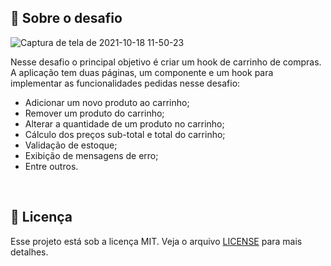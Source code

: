 
## :rocket: Sobre o desafio

![Captura de tela de 2021-10-18 11-50-23](https://user-images.githubusercontent.com/83431609/137755048-51d7c5fc-3c85-410e-8549-c12de93fc7f3.png)

Nesse desafio o principal objetivo é criar um hook de carrinho de compras. A aplicação tem duas páginas, um componente e um hook para implementar as funcionalidades pedidas nesse desafio:

- Adicionar um novo produto ao carrinho;
- Remover um produto do carrinho;
- Alterar a quantidade de um produto no carrinho;
- Cálculo dos preços sub-total e total do carrinho;
- Validação de estoque;
- Exibição de mensagens de erro;
- Entre outros.

<br>

## :memo: Licença

Esse projeto está sob a licença MIT. Veja o arquivo [LICENSE](/LICENSE) para mais detalhes.
